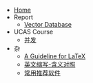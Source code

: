- [Home](README.md)
- Report
    - [Vector Database](report/vector_database.md)
- UCAS Course
    - [并发](ucas_course/concurrent_data_structure_and_multi-core_programming.md)
- 杂
    - [A Guideline for LaTeX](notes/latex_guideline.md)
    - [英文缩写-含义对照](notes/english_abbreviations.md)
    - [常用推荐软件](notes/getting_started_with_new_computer.md)

